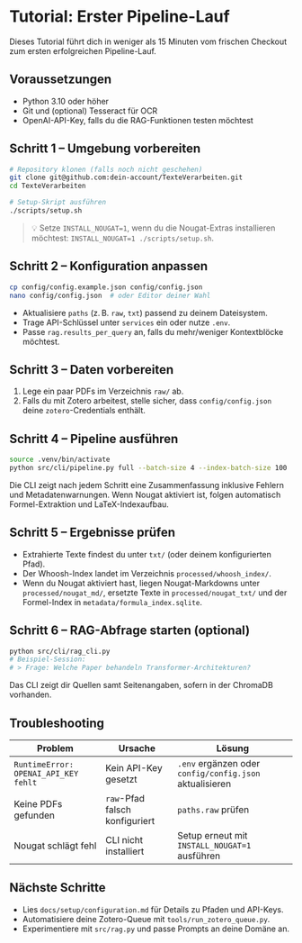# Tutorial: Erster Pipeline-Lauf

Dieses Tutorial führt dich in weniger als 15 Minuten vom frischen Checkout zum ersten erfolgreichen Pipeline-Lauf.

## Voraussetzungen
- Python 3.10 oder höher
- Git und (optional) Tesseract für OCR
- OpenAI-API-Key, falls du die RAG-Funktionen testen möchtest

## Schritt 1 – Umgebung vorbereiten
```bash
# Repository klonen (falls noch nicht geschehen)
git clone git@github.com:dein-account/TexteVerarbeiten.git
cd TexteVerarbeiten

# Setup-Skript ausführen
./scripts/setup.sh
```

> 💡 Setze `INSTALL_NOUGAT=1`, wenn du die Nougat-Extras installieren möchtest: `INSTALL_NOUGAT=1 ./scripts/setup.sh`.

## Schritt 2 – Konfiguration anpassen
```bash
cp config/config.example.json config/config.json
nano config/config.json  # oder Editor deiner Wahl
```

- Aktualisiere `paths` (z. B. `raw`, `txt`) passend zu deinem Dateisystem.
- Trage API-Schlüssel unter `services` ein oder nutze `.env`.
- Passe `rag.results_per_query` an, falls du mehr/weniger Kontextblöcke möchtest.

## Schritt 3 – Daten vorbereiten
1. Lege ein paar PDFs im Verzeichnis `raw/` ab.
2. Falls du mit Zotero arbeitest, stelle sicher, dass `config/config.json` deine `zotero`-Credentials enthält.

## Schritt 4 – Pipeline ausführen
```bash
source .venv/bin/activate
python src/cli/pipeline.py full --batch-size 4 --index-batch-size 100
```

Die CLI zeigt nach jedem Schritt eine Zusammenfassung inklusive Fehlern und Metadatenwarnungen.
Wenn Nougat aktiviert ist, folgen automatisch Formel-Extraktion und LaTeX-Indexaufbau.

## Schritt 5 – Ergebnisse prüfen
- Extrahierte Texte findest du unter `txt/` (oder deinem konfigurierten Pfad).
- Der Whoosh-Index landet im Verzeichnis `processed/whoosh_index/`.
- Wenn du Nougat aktiviert hast, liegen Nougat-Markdowns unter `processed/nougat_md/`,
  ersetzte Texte in `processed/nougat_txt/` und der Formel-Index in `metadata/formula_index.sqlite`.

## Schritt 6 – RAG-Abfrage starten (optional)
```bash
python src/cli/rag_cli.py
# Beispiel-Session:
# > Frage: Welche Paper behandeln Transformer-Architekturen?
```

Das CLI zeigt dir Quellen samt Seitenangaben, sofern in der ChromaDB vorhanden.

## Troubleshooting
| Problem | Ursache | Lösung |
| --- | --- | --- |
| `RuntimeError: OPENAI_API_KEY fehlt` | Kein API-Key gesetzt | `.env` ergänzen oder `config/config.json` aktualisieren |
| Keine PDFs gefunden | `raw`-Pfad falsch konfiguriert | `paths.raw` prüfen | 
| Nougat schlägt fehl | CLI nicht installiert | Setup erneut mit `INSTALL_NOUGAT=1` ausführen |

## Nächste Schritte
- Lies `docs/setup/configuration.md` für Details zu Pfaden und API-Keys.
- Automatisiere deine Zotero-Queue mit `tools/run_zotero_queue.py`.
- Experimentiere mit `src/rag.py` und passe Prompts an deine Domäne an.
